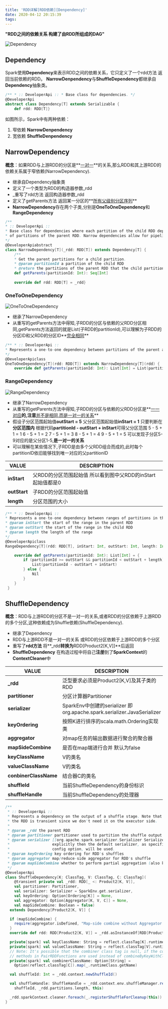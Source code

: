 ```yaml
---
title: 'RDD详解[RDD依赖][Denpendency]'
date: 2020-04-12 20:15:39
tags:
---
```

**"RDD之间的依赖关系 构建了由RDD所组成的DAG"**

![Dependency](Dependency.png)

## **Dependency**
Spark使用**Dependency**来表示RDD之间的依赖关系，它只定义了一个rdd方法 返回当前依赖的RDD。
**NarrowDenpendency**与**ShuffleDependency**都继承自**Dependency**抽象类。
```scala
/** * :: DeveloperApi :: * Base class for dependencies. */
@DeveloperApi
abstract class Dependency[T] extends Serializable {  
    def rdd: RDD[T]}
```
如图所示，Spark中有两种依赖：
1. 窄依赖 **NarrowDenpendency**
2. 宽依赖 **ShuffleDenpendency**

## **NarrowDependency**
**概念**：如果RDD与上游RDD的分区是**<u>一对一</u>**的关系,那么RDD和其上游RDD的依赖关系属于窄依赖(NarrowDependency).

* 继承自Dependency抽象类
* 定义了一个类型为RDD的构造器参数_rdd
* _重写了rdd方法 返回构造器参数_rdd
* 定义了getParents方法 返回某一分区的**<u>所有父级别分区序列</u>**
* **NarrowDependency**存在两个子类,分别是**OneToOneDependency**和**RangeDependency**

```scala
/** 
* :: DeveloperApi :: 
* Base class for dependencies where each partition of the child RDD depends on a small number 
* of partitions of the parent RDD. Narrow dependencies allow for pipelined execution. 
*/
@DeveloperApiabstract 
class NarrowDependency[T](_rdd: RDD[T]) extends Dependency[T] { 
    /**   
    * Get the parent partitions for a child partition.   
    * @param partitionId a partition of the child RDD   
    * @return the partitions of the parent RDD that the child partition depends upon         */  
    def getParents(partitionId: Int): Seq[Int] 
    
    override def rdd: RDD[T] = _rdd}
```
### **OneToOneDependency**
![OneToOneDependency](OneToOneDependency.jpg)

* 继承了NarrowDependency
* 从重写的getParents方法中得知,子RDD的分区与依赖的父RDD分区相同,getParents方法返回的就是List(子RDD的partitionId),可以理解为子RDD的分区ID和父RDD的分区ID**<u>完全相同</u>**
```scala
/** * :: DeveloperApi :: 
* Represents a one-to-one dependency between partitions of the parent and child RDDs. 
*/
@DeveloperApiclass 
OneToOneDependency[T](rdd: RDD[T]) extends NarrowDependency[T](rdd) { 
    override def getParents(partitionId: Int): List[Int] = List(partitionId)}
```

### **RangeDependency**
![RangeDependency](RangeDependency.jpg)

* 继承了NarrowDependency
* 从重写的getParents方法中得知,子RDD的分区与依赖的父RDD分区是**<u>一一对应</u>**的,注意**<u>并不是相同,而是一对一的关系</u>**
* 假设子分区范围起始值**outStart = 5** 父分区范围起始值**inStart = 1** 只要判断在**分区范围内**
  根据代码**partitionId - outStart + inStart**可得父分区范围
  5 - 5 + 1 = 1
  6 - 5 + 1 = 2
  7 - 5 + 1 = 3
  8 - 5 + 1 = 4
  9 - 5 + 1 = 5
  可以发现子分区5-9对应的是父分区1-5,**是一对一的关系**
* 可以理解在某些情况下,子RDD是由多个父RDD组合而成的,此时每个partitionID依旧能够找到唯一对应的父partitionID

| VALUE        | DESCRIPTION                                                 |
| ------------ | ----------------------------------------------------------- |
| **inStart**  | 父RDD的分区范围起始值 所以看到图中父RDD的inStart起始值都是0 |
| **outStart** | 子RDD的分区范围起始值                                       |
| **length**   | 分区范围的大小                                              |

```scala
/** * :: DeveloperApi :: 
* Represents a one-to-one dependency between ranges of partitions in the parent and child RDDs. * @param rdd the parent RDD 
* @param inStart the start of the range in the parent RDD 
* @param outStart the start of the range in the child RDD 
* @param length the length of the range 
*/
@DeveloperApiclass 
RangeDependency[T](rdd: RDD[T], inStart: Int, outStart: Int, length: Int)  extends NarrowDependency[T](rdd) {  

    override def getParents(partitionId: Int): List[Int] = {    
        if (partitionId >= outStart && partitionId < outStart + length) {       
            List(partitionId - outStart + inStart)   
        } else {      
            Nil    
        }  
    }
 }
```

## **ShuffleDependency**

**概念**：RDD与上游RDD的分区不是一对一的关系,或者RDD的分区依赖于上游RDD的多个分区,这种依赖成为Shuffle依赖(ShuffleDependency).

* 继承了Dependency
* RDD与上游RDD不是一对一的关系 或RDD的分区依赖于上游RDD的多个分区
* 重写了**rdd方法** 将**_rdd**转换为**RDD[Product2[K,V]]**后返回
* **ShuffleDependency** 在构造过程中将自己**注册**到了**SparkContext**的**ContextCleaner**中

| VALUE                 | DESCRIPTION                                                  |
| --------------------- | ------------------------------------------------------------ |
| **_rdd**              | 泛型要求必须是Product2[K,V]及其子类的RDD                     |
| **partitioner**       | 分区计算器Partitioner                                        |
| **serializer**        | SparkEnv中创建的serializer 即org.apache.spark.serializer.JavaSerializer |
| **keyOrdering**       | 按照K进行排序的scala.math.Ordering实现类                     |
| **aggregator**        | 对map任务的输出数据进行聚合的聚合器                          |
| **mapSideCombine**    | 是否在map端进行合并 默认为false                              |
| **keyClassName**      | V的类名                                                      |
| **valueClassName**    | V的类名                                                      |
| **conbinerClassName** | 结合器C的类名                                                |
| **shuffleId**         | 当前ShuffleDependency的身份标识                              |
| **shuffleHandle**     | 当前ShuffleDependency的处理器                                |

```scala
/**
 * :: DeveloperApi ::
 * Represents a dependency on the output of a shuffle stage. Note that in the case of shuffle,
 * the RDD is transient since we don't need it on the executor side.
 *
 * @param _rdd the parent RDD
 * @param partitioner partitioner used to partition the shuffle output
 * @param serializer [[org.apache.spark.serializer.Serializer Serializer]] to use. If not set
 *                   explicitly then the default serializer, as specified by `spark.serializer`
 *                   config option, will be used.
 * @param keyOrdering key ordering for RDD's shuffles
 * @param aggregator map/reduce-side aggregator for RDD's shuffle
 * @param mapSideCombine whether to perform partial aggregation (also known as map-side combine)
 */
@DeveloperApi
class ShuffleDependency[K: ClassTag, V: ClassTag, C: ClassTag](
    @transient private val _rdd: RDD[_ <: Product2[K, V]],
    val partitioner: Partitioner,
    val serializer: Serializer = SparkEnv.get.serializer,
    val keyOrdering: Option[Ordering[K]] = None,
    val aggregator: Option[Aggregator[K, V, C]] = None,
    val mapSideCombine: Boolean = false)
  extends Dependency[Product2[K, V]] {

  if (mapSideCombine) {
    require(aggregator.isDefined, "Map-side combine without Aggregator specified!")
  }
  override def rdd: RDD[Product2[K, V]] = _rdd.asInstanceOf[RDD[Product2[K, V]]]

  private[spark] val keyClassName: String = reflect.classTag[K].runtimeClass.getName
  private[spark] val valueClassName: String = reflect.classTag[V].runtimeClass.getName
  // Note: It's possible that the combiner class tag is null, if the combineByKey
  // methods in PairRDDFunctions are used instead of combineByKeyWithClassTag.
  private[spark] val combinerClassName: Option[String] =
    Option(reflect.classTag[C]).map(_.runtimeClass.getName)

  val shuffleId: Int = _rdd.context.newShuffleId()

  val shuffleHandle: ShuffleHandle = _rdd.context.env.shuffleManager.registerShuffle(
    shuffleId, _rdd.partitions.length, this)

  _rdd.sparkContext.cleaner.foreach(_.registerShuffleForCleanup(this))
}
```
